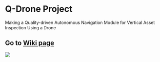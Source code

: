 # Q-Drone Project
Making a Quality-driven Autonomous Navigation Module for Vertical Asset Inspection Using a Drone

## Go to [Wiki page](https://github.com/yorku-ausml/vai_uav/wiki)

![](https://github.com/yorku-ausml/vai_uav/blob/master/doc_supp/test2.jpg)


